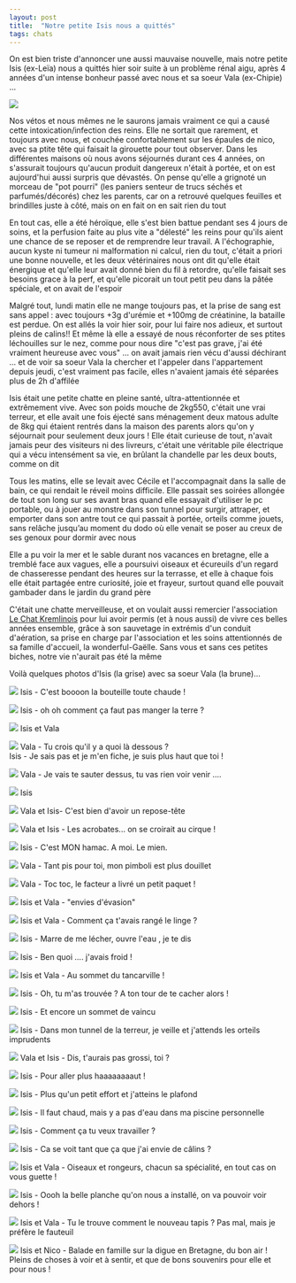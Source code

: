 ```yaml
---
layout: post
title:  "Notre petite Isis nous a quittés"
tags: chats
---
```


On est bien triste d'annoncer une aussi mauvaise nouvelle, mais notre petite Isis (ex-Leïa) nous a quittés hier soir suite à un problème rénal aigu, après 4 années d'un intense bonheur passé avec nous et sa soeur Vala (ex-Chipie) ...

<a href="/files/tribute_isis_J5jIQv6.jpg"><img src="/files/tribute_isis_J5jIQv6l.jpg" /></a>

<!--more-->

Nos vétos et nous mêmes ne le saurons jamais vraiment ce qui a causé cette intoxication/infection des reins. Elle ne sortait que rarement, et toujours avec nous, et couchée confortablement sur les épaules de nico, avec sa ptite tête qui faisait la girouette pour tout observer. Dans les différentes maisons où nous avons séjournés durant ces 4 années, on s'assurait toujours qu'aucun produit dangereux n'était à portée, et on est aujourd'hui aussi surpris que dévastés. On pense qu'elle a grignoté un morceau de "pot pourri" (les paniers senteur de trucs séchés et parfumés/décorés) chez les parents, car on a retrouvé quelques feuilles et brindilles juste à côté, mais on en fait on en sait rien du tout

En tout cas, elle a été héroïque, elle s'est bien battue pendant ses 4 jours de soins, et la perfusion faite au plus vite a "délesté" les reins pour qu'ils aient une chance de se reposer et de remprendre leur travail. A l'échographie, aucun kyste ni tumeur ni malformation ni calcul, rien du tout, c'était a priori une bonne nouvelle, et les deux vétérinaires nous ont dit qu'elle était énergique et qu'elle leur avait donné bien du fil à retordre, qu'elle faisait ses besoins grace à la perf, et qu'elle picorait un tout petit peu dans la pâtée spéciale, et on avait de l'espoir

Malgré tout, lundi matin elle ne mange toujours pas, et la prise de sang est sans appel : avec toujours +3g d'urémie et +100mg de créatinine, la bataille est perdue. On est allés la voir hier soir, pour lui faire nos adieux, et surtout pleins de calins!! Et même là elle a essayé de nous réconforter de ses ptites léchouilles sur le nez, comme pour nous dire "c'est pas grave, j'ai été vraiment heureuse avec vous" ... on avait jamais rien vécu d'aussi déchirant ... et de voir sa soeur Vala la chercher et l'appeler dans l'appartement depuis jeudi, c'est vraiment pas facile, elles n'avaient jamais été séparées plus de 2h d'affilée

Isis était une petite chatte en pleine santé, ultra-attentionnée et extrêmement vive. Avec son poids mouche de 2kg550, c'était une vrai terreur, et elle avait une fois éjecté sans ménagement deux matous adulte de 8kg qui étaient rentrés dans la maison des parents alors qu'on y séjournait pour seulement deux jours ! Elle était curieuse de tout, n'avait jamais peur des visiteurs ni des livreurs, c'était une véritable pile électrique qui a vécu intensément sa vie, en brûlant la chandelle par les deux bouts, comme on dit

Tous les matins, elle se levait avec Cécile et l'accompagnait dans la salle de bain, ce qui rendait le réveil moins difficile. Elle passait ses soirées allongée de tout son long sur ses avant bras quand elle essayait d'utiliser le pc portable, ou à jouer au monstre dans son tunnel pour surgir, attraper, et emporter dans son antre tout ce qui passait à portée, orteils comme jouets, sans relâche jusqu’au moment du dodo où elle venait se poser au creux de ses genoux pour dormir avec nous

Elle a pu voir la mer et le sable durant nos vacances en bretagne, elle a tremblé face aux vagues, elle a poursuivi oiseaux et écureuils d'un regard de chasseresse pendant des heures sur la terrasse, et elle à chaque fois elle était partagée entre curiosité, joie et frayeur, surtout quand elle pouvait gambader dans le jardin du grand père

C'était une chatte merveilleuse, et on voulait aussi remercier l'association [Le Chat Kremlinois](http://www.lechatkrem.com/) pour lui avoir permis (et à nous aussi) de vivre ces belles années ensemble, grâce à son sauvetage in extrémis d'un conduit d'aération, sa prise en charge par l'association et les soins attentionnés de sa famille d'accueil, la wonderful-Gaëlle. Sans vous et sans ces petites biches, notre vie n'aurait pas été la même

Voilà quelques photos d'Isis (la grise) avec sa soeur Vala (la brune)...

<a href="/files/tribute_isis_TOsjTmM.jpg"><img src="/files/tribute_isis_TOsjTmMl.jpg" /></a>
Isis - C'est boooon la bouteille toute chaude !

<a href="/files/tribute_isis_bQdPl5E.jpg"><img src="/files/tribute_isis_bQdPl5El.jpg" /></a>
Isis - oh oh comment ça faut pas manger la terre ?

<a href="/files/tribute_isis_MwMMHlc.jpg"><img src="/files/tribute_isis_MwMMHlcl.jpg" /></a>
Isis et Vala

<a href="/files/tribute_isis_sFDfXBh.jpg"><img src="/files/tribute_isis_sFDfXBhl.jpg" /></a>
Vala - Tu crois qu'il y a quoi là dessous ?<br />
Isis - Je sais pas et je m'en fiche, je suis plus haut que toi !

<a href="/files/tribute_isis_JfkFZoI.jpg"><img src="/files/tribute_isis_JfkFZoIl.jpg" /></a>
Vala - Je vais te sauter dessus, tu vas rien voir venir ....

<a href="/files/tribute_isis_NBWTIEQ.jpg"><img src="/files/tribute_isis_NBWTIEQl.jpg" /></a>
Isis

<a href="/files/tribute_isis_k871Tpi.jpg"><img src="/files/tribute_isis_k871Tpil.jpg" /></a>
Vala et Isis- C'est bien d'avoir un repose-tête

<a href="/files/tribute_isis_LBdtDNx.jpg"><img src="/files/tribute_isis_LBdtDNxl.jpg" /></a>
Vala et Isis - Les acrobates... on se croirait au cirque !

<a href="/files/tribute_isis_4SLa6VT.jpg"><img src="/files/tribute_isis_4SLa6VTl.jpg" /></a>
Isis - C'est MON hamac. A moi. Le mien.

<a href="/files/tribute_isis_DBlIyuj.jpg"><img src="/files/tribute_isis_DBlIyujl.jpg" /></a>
Vala - Tant pis pour toi, mon pimboli est plus douillet

<a href="/files/tribute_isis_TFm7jEH.jpg"><img src="/files/tribute_isis_TFm7jEHl.jpg" /></a>
Vala - Toc toc, le facteur a livré un petit paquet !

<a href="/files/tribute_isis_L8nHH1q.jpg"><img src="/files/tribute_isis_L8nHH1ql.jpg" /></a>
Isis et Vala - "envies d'évasion"

<a href="/files/tribute_isis_6yk976C.jpg"><img src="/files/tribute_isis_6yk976Cl.jpg" /></a>
Isis et Vala - Comment ça t'avais rangé le linge ?

<a href="/files/tribute_isis_CHx8qCw.jpg"><img src="/files/tribute_isis_CHx8qCwl.jpg" /></a>
Isis - Marre de me lécher, ouvre l'eau , je te dis

<a href="/files/tribute_isis_rPo8L71.jpg"><img src="/files/tribute_isis_rPo8L71l.jpg" /></a>
Isis - Ben quoi .... j'avais froid !

<a href="/files/tribute_isis_SQ84UO4.jpg"><img src="/files/tribute_isis_SQ84UO4l.jpg" /></a>
Isis et Vala - Au sommet du tancarville !

<a href="/files/tribute_isis_WUXcdua.jpg"><img src="/files/tribute_isis_WUXcdual.jpg" /></a>
Isis - Oh, tu m'as trouvée ? A ton tour de te cacher alors !

<a href="/files/tribute_isis_rP82zgq.jpg"><img src="/files/tribute_isis_rP82zgql.jpg" /></a>
Isis - Et encore un sommet de vaincu

<a href="/files/tribute_isis_IWDlDmL.jpg"><img src="/files/tribute_isis_IWDlDmLl.jpg" /></a>
Isis - Dans mon tunnel de la terreur, je veille et j'attends les orteils imprudents

<a href="/files/tribute_isis_ISVZug9.jpg"><img src="/files/tribute_isis_ISVZug9l.jpg" /></a>
Vala et Isis - Dis, t'aurais pas grossi, toi ?

<a href="/files/tribute_isis_G4Liob8.jpg"><img src="/files/tribute_isis_G4Liob8l.jpg" /></a>
Isis - Pour aller plus haaaaaaaaut !

<a href="/files/tribute_isis_eEogpp9.jpg"><img src="/files/tribute_isis_eEogpp9l.jpg" /></a>
Isis - Plus qu'un petit effort et j'atteins le plafond

<a href="/files/tribute_isis_QwqahlJ.jpg"><img src="/files/tribute_isis_QwqahlJl.jpg" /></a>
Isis - Il faut chaud, mais y a pas d'eau dans ma piscine personnelle

<a href="/files/tribute_isis_QBVZevA.jpg"><img src="/files/tribute_isis_QBVZevAl.jpg" /></a>
Isis - Comment ça tu veux travailler ?

<a href="/files/tribute_isis_Dhu5F3V.jpg"><img src="/files/tribute_isis_Dhu5F3Vl.jpg" /></a>
Isis - Ca se voit tant que ça que j'ai envie de câlins ?

<a href="/files/tribute_isis_MgM9uvN.jpg"><img src="/files/tribute_isis_MgM9uvNl.jpg" /></a>
Isis et Vala - Oiseaux et rongeurs, chacun sa spécialité, en tout cas on vous guette !

<a href="/files/tribute_isis_w4SqDD9.jpg"><img src="/files/tribute_isis_w4SqDD9l.jpg" /></a>
Isis - Oooh la belle planche qu'on nous a installé, on va pouvoir voir dehors !

<a href="/files/tribute_isis_TVwbTO3.jpg"><img src="/files/tribute_isis_TVwbTO3l.jpg" /></a>
Isis et Vala - Tu le trouve comment le nouveau tapis ? Pas mal, mais je préfère le fauteuil

<a href="/files/tribute_isis_SxZjb7p.jpg"><img src="/files/tribute_isis_SxZjb7pl.jpg" /></a>
Isis et Nico - Balade en famille sur la digue en Bretagne, du bon air ! Pleins de choses à voir et à sentir, et que de bons souvenirs pour elle et pour nous !
